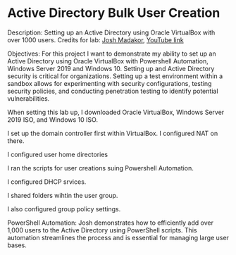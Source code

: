 # Active Directory Bulk User Creation
Description: Setting up an Active Directory using Oracle VirtualBox with over 1000 users. 
Credits for lab: [Josh Madakor](https://github.com/joshmadakor1]), [YouTube link](https://youtu.be/MHsI8hJmggI?si=jeKxMD7v_-a03UoP)

Objectives: For this project I want to demonstrate my ability to set up an Active Directory using Oracle VirtualBox with Powershell Automation, Windows Server 2019 and Windows 10. Setting up and Active Directory security is critical for organizations. Setting up a test environment within a sandbox allows for experimenting with security configurations, testing security policies, and conducting penetration testing to identify potential vulnerabilities.

When setting this lab up, I downloaded Oracle VirtualBox, Windows Server 2019 ISO, and Windows 10 ISO. 

I set up the domain controller first within VirtualBox. I configured NAT on there. 

I configured user home directories

I ran the scripts for user creations suing Powershell Automation.

I configured DHCP srvices.

I shared folders wihtin the user group. 

I also configured group policy settings. 

PowerShell Automation: Josh demonstrates how to efficiently add over 1,000 users to the Active Directory using PowerShell scripts. This automation streamlines the process and is essential for managing large user bases.
